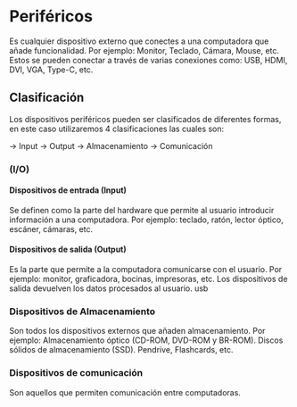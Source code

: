 # Periféricos

Es cualquier dispositivo externo que conectes a una computadora que añade funcionalidad. Por ejemplo: Monitor, Teclado, Cámara, Mouse, etc. Estos se pueden conectar a través de varias conexiones como: USB, HDMI, DVI, VGA, Type-C, etc.

## Clasificación

Los dispositivos periféricos pueden ser clasificados de diferentes formas, en este caso utilizaremos 4 clasificaciones las cuales son: 

   → Input
   → Output
   → Almacenamiento
   → Comunicación

### (I/O)

#### Dispositivos de entrada (Input)

Se definen como la parte del hardware que permite al usuario introducir información a una computadora. Por ejemplo: teclado, ratón, lector óptico, escáner, cámaras, etc.

#### Dispositivos de salida (Output)

Es la parte que permite a la computadora comunicarse con el usuario. Por ejemplo: monitor, graficadora, bocinas, impresoras, etc. Los dispositivos de salida devuelven los datos procesados al usuario. usb

###  Dispositivos de Almacenamiento

 Son todos los dispositivos externos que añaden almacenamiento. Por ejemplo: Almacenamiento óptico (CD-ROM, DVD-ROM y BR-ROM). Discos sólidos de almacenamiento (SSD). Pendrive, Flashcards, etc.

### Dispositivos de comunicación

Son aquellos que permiten comunicación entre computadoras.